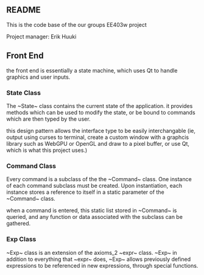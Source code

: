 ## README
This is the code base of the our groups EE403w project

Project manager: Erik Huuki

## Front End
the front end is essentially a state machine, which uses Qt to handle graphics and user inputs.

### State Class
The ~State~ class contains the current state of the application.
it provides methods which can be used to modify the state, or be bound
to commands which are then typed by the user.

this design pattern allows the interface type to be easily interchangable (ie, output
using curses to terminal, create a custom window with a graphcis library such as WebGPU
or OpenGL and draw to a pixel buffer, or use Qt, which is what this project uses.)

### Command Class
Every command is a subclass of the the ~Command~ class. One instance of each command subclass must be created.
Upon instantiation, each instance stores a reference to itself in a static parameter of the ~Command~ class.

when a command is entered, this static list stored in ~Command~ is queried, and any function or data associated
with the subclass can be gathered.

### Exp Class
~Exp~ class is an extension of the axioms_2 ~expr~ class. ~Exp~ in addition to everything that ~expr~ does, ~Exp~
allows previously defined expressions to be referenced in new expressions, through special functions.
